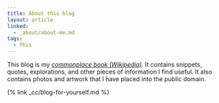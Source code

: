 ```yaml
---
title: About this blog
layout: article
linked:
  - _about/about-me.md
tags:
  - This
---
```


This blog is my *[commonplace book (Wikipedia)](https://en.wikipedia.org/wiki/Commonplace_book)*. It contains snippets, quotes, explorations, and other pieces of information I find useful. It also contains photos and artwork that I have placed into the public domain.

{% link _cc/blog-for-yourself.md %}